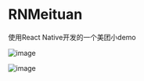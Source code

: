 # RNMeituan
使用React Native开发的一个美团小demo  


![image](https://github.com/lookingstars/RNMeituan/blob/master/screenshots/1.png)  


![image](https://github.com/lookingstars/RNMeituan/blob/master/screenshots/2.png)  

